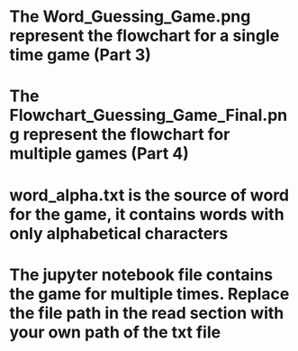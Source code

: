 # The Word_Guessing_Game.png represent the flowchart for a single time game (Part 3)
# The Flowchart_Guessing_Game_Final.png represent the flowchart for multiple games (Part 4)
# word_alpha.txt is the source of word for the game, it contains words with only alphabetical characters
# The jupyter notebook file contains the game for multiple times. Replace the file path in the read section with your own path of the txt file
